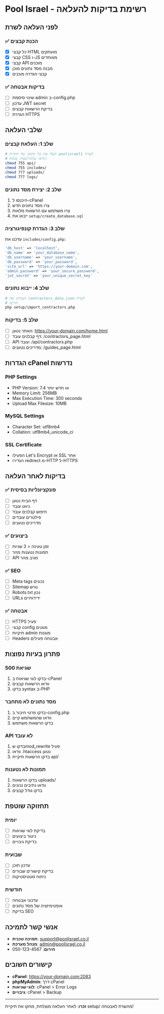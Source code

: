 # Pool Israel - רשימת בדיקות להעלאה

## לפני העלאה לשרת

### ✅ הכנת קבצים
- [x] כל קבצי HTML מועתקים
- [x] קבצי CSS ו-JS מאוחדים
- [x] קבצי API מוכנים
- [x] מבנה מסד נתונים מוכן
- [x] קבצי הגדרה מוכנים

### ✅ בדיקות אבטחה
- [ ] שינוי סיסמת admin ב-config.php
- [ ] עדכון JWT secret
- [ ] בדיקת הרשאות קבצים
- [ ] הגדרת HTTPS

## שלבי העלאה

### שלב 1: העלאת קבצים
```bash
# העלו את כל התוכן של תיקיית poolisrael1 לשרת
# וודאו שההרשאות נכונות:
chmod 755 api/
chmod 755 includes/
chmod 777 uploads/
chmod 777 logs/
```

### שלב 2: יצירת מסד נתונים
1. היכנסו ל-cPanel
2. צרו מסד נתונים חדש
3. צרו משתמש עם הרשאות מלאות
4. ייבאו את `setup/create_database.sql`

### שלב 3: הגדרת קונפיגורציה
עדכנו את `includes/config.php`:
```php
'db_host' => 'localhost',
'db_name' => 'your_database_name',
'db_username' => 'your_username', 
'db_password' => 'your_password',
'site_url' => 'https://your-domain.com',
'admin_password' => 'your_secure_password',
'jwt_secret' => 'your_unique_secret_key'
```

### שלב 4: ייבוא נתונים
```bash
# העתיקו את contractors_data.json לשרת
# הריצו:
php setup/import_contractors.php
```

### שלב 5: בדיקות
- [ ] האתר נטען: https://your-domain.com/home.html
- [ ] דף קבלנים עובד: /contractors_page.html
- [ ] API עובד: /api/contractors.php
- [ ] מדריכים נטענים: /guides_page.html

## הגדרות cPanel נדרשות

### PHP Settings
- PHP Version: 7.4 או חדש יותר
- Memory Limit: 256MB
- Max Execution Time: 300 seconds
- Upload Max Filesize: 10MB

### MySQL Settings
- Character Set: utf8mb4
- Collation: utf8mb4_unicode_ci

### SSL Certificate
- הפעילו Let's Encrypt או SSL אחר
- הגדירו redirect מ-HTTP ל-HTTPS

## בדיקות לאחר העלאה

### ✅ פונקציונליות בסיסית
- [ ] דף הבית נטען
- [ ] ניווט עובד
- [ ] חיפוש קבלנים עובד
- [ ] פילטרים עובדים
- [ ] מדריכים נטענים

### ✅ ביצועים
- [ ] זמן טעינה < 3 שניות
- [ ] תמונות נטענות מהר
- [ ] API מגיב מהר

### ✅ SEO
- [ ] Meta tags נכונים
- [ ] Sitemap נגיש
- [ ] Robots.txt נכון
- [ ] URLs ידידותיים

### ✅ אבטחה
- [ ] HTTPS פעיל
- [ ] קבצי config מוגנים
- [ ] תיקיות admin מוגנות
- [ ] Headers אבטחה פעילים

## פתרון בעיות נפוצות

### שגיאת 500
1. בדקו לוגי שגיאות ב-cPanel
2. וודאו הרשאות קבצים
3. בדקו syntax ב-PHP

### מסד נתונים לא מתחבר
1. בדקו פרטי חיבור ב-config.php
2. וודאו שהמשתמש קיים
3. בדקו הרשאות משתמש

### API לא עובד
1. בדקו שmod_rewrite פעיל
2. וודאו .htaccess נטען
3. בדקו הרשאות תיקיית api/

### תמונות לא נטענות
1. בדקו הרשאות uploads/
2. וודאו נתיבים נכונים
3. בדקו גודל קבצים

## תחזוקה שוטפת

### יומית
- [ ] בדיקת לוגי שגיאות
- [ ] ניטור ביצועים
- [ ] בדיקת גיבויים

### שבועית
- [ ] עדכון תוכן
- [ ] בדיקת קישורים שבורים
- [ ] ניתוח סטטיסטיקות

### חודשית
- [ ] עדכוני אבטחה
- [ ] אופטימיזציה של מסד נתונים
- [ ] בדיקת SEO

## אנשי קשר לתמיכה

- **תמיכה טכנית**: support@poolisrael.co.il
- **מנהל מערכת**: admin@poolisrael.co.il
- **חירום**: 050-123-4567

## קישורים חשובים

- **cPanel**: https://your-domain.com:2083
- **phpMyAdmin**: דרך cPanel
- **לוגי שגיאות**: cPanel > Error Logs
- **גיבויים**: cPanel > Backup

---

**זכרו**: לאחר העלאה מוצלחת, מחקו את תיקיית setup/ מהשרת לאבטחה!
